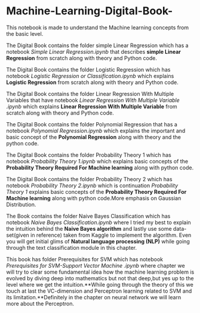 ﻿# Machine-Learning-Digital-Book-

This notebook is made to understand the Machine learning concepts from the basic level. 

The Digital Book contains the folder simple Linear Regression which has a notebook *Simple Linear Regression.ipynb* that describes **simple Linear Regression** from scratch along with theory and Python code.

The Digital Book contains the folder Logistic Regression which has notebook *Logistic Regression or Classification.ipynb* which explains **Logistic Regression** from scratch along with theory and Python code.

The Digital Book contains the folder Linear Regression With Multiple Variables that have notebook *Linear Regression With Multiple Variable .ipynb* which explains **Linear Regression With Multiple Variable** from scratch along with theory and Python code.

The Digital Book contains the folder Polynomial Regression that has a notebook *Polynomial Regression.ipynb* which explains the important and basic concept of the **Polynomial Regression** along with theory and the python code.

The Digital Book contains the folder Probability Theory 1 which has notebook *Probability Theory 1.ipynb* which explains basic concepts of the **Probability Theory Required For Machine learning** along with python code.

The Digital Book contains the folder Probability Theory 2 which has notebook *Probability Theory 2.ipynb* which is continuation *Probability Theory 1* explains basic concepts of the **Probability Theory Required For Machine learning** along with python code.More emphasis on Gaussian Distribution.

The Book contains the folder Naive Bayes Classification which has notebook *Naive Bayes Classification.ipynb* where I tried my best to explain the intuition behind the **Naive Bayes algorithm** and lastly use some data-set(given in reference) taken from Kaggle to implement the algorithm. Even you will get initial glims of **Natural language processing (NLP)** while going through the text classification module in this chapter.      

This book has folder Prerequisites for SVM which has notebook *Prerequisites for SVM-Support Vector Machine .ipynb* where  chapter we will try to clear some fundamental idea how the machine learning problem is evolved by diving deep into mathematics but not that deep,but yes up to the level where we get the intuition.**While going through the theory of this we touch at last the VC-dimension and Perceptron learning related to SVM and its limitation.**Definitely in the chapter on neural network we will learn more about the Perceptron.
